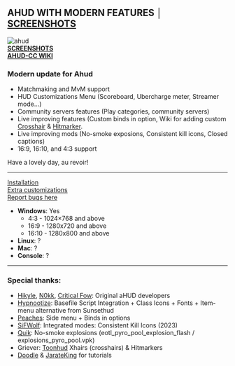 ## AHUD WITH MODERN FEATURES │ [SCREENSHOTS](https://imgur.com/gallery/ahud-cc-9npCWPa)  
![ahud](https://i.imgur.com/9sxJ95b.png)  
**[SCREENSHOTS](https://imgur.com/gallery/ahud-cc-9npCWPa)**  
**[AHUD-CC WIKI](https://github.com/jakadak/ahud-cc/wiki)**  

### Modern update for Ahud
- Matchmaking and MvM support
- HUD Customizations Menu (Scoreboard, Ubercharge meter, Streamer mode...)
- Community servers features (Play categories, community servers)
- Live improving features (Custom binds in option, Wiki for adding custom [Crosshair](https://github.com/jakadak/ahud-cc/wiki/Crosshair) & [Hitmarker](https://github.com/jakadak/ahud-cc/wiki/Hitmarker).
- Live improving mods (No-smoke exposions, Consistent kill icons, Closed captions)
- 16:9, 16:10, and 4:3 support

Have a lovely day, au revoir!  
***

[Installation](https://github.com/jakadak/ahud-cc/wiki/Installation)  
[Extra customizations](https://github.com/jakadak/ahud-cc/wiki/Customization)  
[Report bugs here](https://github.com/jakadak/ahud-cc/issues/new/choose)
* **Windows**: Yes  
  * 4:3 - 1024×768 and above  
  * 16:9 - 1280x720 and above  
  * 16:10 -  1280x800 and above  
* **Linux**: ?  
* **Mac**: ?  
* **Console**: ?  

***
  
### Special thanks:
- [Hikyle](https://github.com/Hikyle), [N0kk](https://github.com/N0kk), [Critical Fow](https://github.com/CriticalFlaw): Original aHUD developers  
- [Hypnootize](https://github.com/Hypnootize): Basefile Script Integration + Class Icons + Fonts + Item-menu alternative from Sunsethud  
- [Peaches](https://github.com/PapaPeach): Side menu + Binds in options  
- [SiFWolf](https://gamebanana.com/members/1417462): Integrated modes: Consistent Kill Icons (2023)  
- [Quik](https://www.teamfortress.tv/user/Quik): No-smoke explosions (eotl_pyro_pool_explosion_flash / explosions_pyro_pool.vpk)  
- Griever: [Toonhud](https://steamcommunity.com/id/griiver/) Xhairs (crosshairs) & Hitmarkers  
- [Doodle](https://doodlesstuff.com/?p=tf2hud) & [JarateKing](https://github.com/JarateKing) for tutorials
